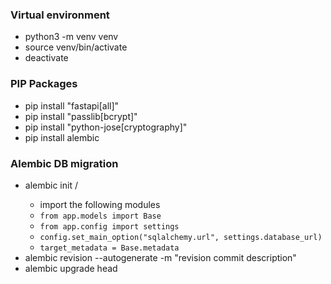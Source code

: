 ### Virtual environment
* python3 -m venv venv
* source venv/bin/activate
* deactivate

### PIP Packages
* pip install "fastapi[all]"
* pip install "passlib[bcrypt]"
* pip install "python-jose[cryptography]"
* pip install alembic

### Alembic DB migration
* alembic init /<alembic-dir>
  - import the following modules
  - `from app.models import Base`
  - `from app.config import settings`
  - `config.set_main_option("sqlalchemy.url", settings.database_url)`
  - `target_metadata = Base.metadata`
* alembic revision --autogenerate -m "revision commit description"
* alembic upgrade head
